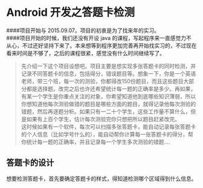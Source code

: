 # Android 开发之答题卡检测
####项目开始与 2015.09.07。项目的初衷是为了找来年的实习。  
####项目开始的时候，我们还没有开设 java 的课程，写起程序来一直感觉力不从心，不过还好坚持下来了。本来想等到程序更加完善再开始找实习的，不过现在看来时间是不够了，之后的课程很紧，感觉没有什么时间继续写了。

> 先介绍一下这个项目设想吧。项目主要是想实现多张答题卡的同时检测，并记录不同答题卡的信息，包括得分，错误题目等。想象一下，你是一个英语老师，带三个班，每一次的测验，你都得改150份题目，而且这些题目大部分都是选择题，改完之后也许还希望统计每一题的正确率是多少。再如果，有某一个学生是你重点关注的对象，你希望知道他到底哪些知识薄弱，所以你想知道他每次测验做错的题目是哪些方面的题目，就得记录他每次测验的错题，然后再逐题分析。如果只有一二十个学生，这些工作量不算什么，但是如果有上百个学生，估计每次测验完你只想把所以题目赶紧改完。  
> 这时候如果有一个软件，每次可以扫描多张答题卡，能自动记录每张答题卡的个人信息（比如学号什么的），能自动帮你计算每一张答题卡的得分，帮你统计每一题的正确率，并且记录每一个学生多次测验的错题....  
  

## 答题卡的设计 ##
想要检测答题卡，首先要确定答题卡的样式，得知道检测哪个区域得到什么信息。


